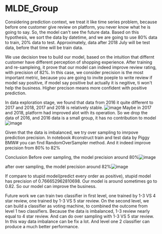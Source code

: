 # MLDE_Group
Considering prediction context, we treat it like time series problem, because before one customer give review on platform, you never know what he is going to say. So, the model can't see the future data. Based on this hypothesis, we sort the data by datetime, and we are going to use 80% data to train, 20% data to test. Approximately, data after 2018 July will be test data, before that time will be train data.

We use decision tree to build our model, based on the intuition that differnt customer have different perception of shopping experience. After training and re-sampleing, it prove that our model can indeed improve review rating, with precision of 82%. In this case, we consider precision is the most important metric, because you are going to invite poeple to write review if model say positive, if model say positive but actually it is negitive, ti won't help the business. Higher precison means more confident with positive prediction.

In data exploration stage, we found that data from 2016 it quite different to 2017 and 2018, 2017 and 2018 is relatively stable. ![image](https://user-images.githubusercontent.com/19428196/151775980-debe5369-3a8b-458f-9690-8d8be0b27fa9.png) 
Maybe in 2017 and 2018, platform had improved alot with its operation. So we drop the data of 2016, and 2016 data is a small group, it has no contribution to model![image](https://user-images.githubusercontent.com/19428196/151776690-98663313-5c64-44c2-b66d-b1702fa76ef8.png)

Given that the data is imbalanced, we try over sampling to imrpove prediction precision. In notebook #construct train and test data by Piggy BMW# you can find RandomOverSampler method. And it indeed improve precision from 80% to 82%

Conclusion
Before over sampling, the model precision around 80%![image](https://user-images.githubusercontent.com/19428196/151781433-fc46d087-8c42-4bdf-855e-47ddffeb82ae.png)

after over sampling, the model precision around 82%![image](https://user-images.githubusercontent.com/19428196/151781632-b0fd0092-853d-4f04-b91a-493e741239cb.png)

If compare to stupid model(predict every order as positive), stupid model has precision of 0.766652962810698. Our model is around sometimes go to 0.82. So our model can improve the business. 

Future work
we can train two classifier in first level, one trained by 1-3 VS 4 star review, one trained by 1-3 VS 5 star review. On the second level, we can build a classifier as voting machine, to combined the outcome from level 1 two classifiers. Because the data is imbalanced, 1-3 review nearly equal to 4 star review. And can do over sampling with 1-3 VS 5 star review. In this way data imbalance can be fix a lot. And level one 2 classifier can produce a much better performance.
